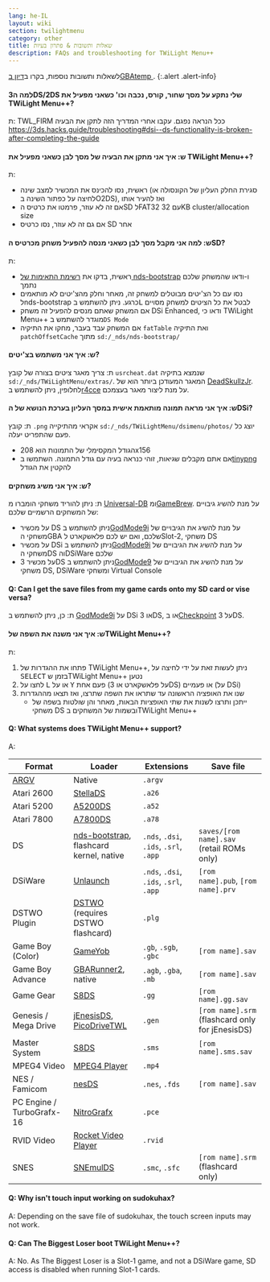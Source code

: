 ```yaml
---
lang: he-IL
layout: wiki
section: twilightmenu
category: other
title: שאלות ותשובות & פתרון בעיות
description: FAQs and troubleshooting for TWiLight Menu++
---
```


לשאלות ותשובות נוספות, בקרו ב[דיון בGBAtemp ](https://gbatemp.net/threads/ds-i-3ds-twilight-menu-gui-for-ds-i-games-and-ds-i-menu-replacement.472200/).
{:.alert .alert-info}

#### למה ה3DS/2DS שלי נתקע על מסך שחור, קורס, נכבה וכו' כשאני מפעיל את TWiLight Menu++?
ת: TWL_FIRM ככל הנראה נפגם. עקבו אחרי המדריך הזה לתקן את הבעיה <https://3ds.hacks.guide/troubleshooting#dsi--ds-functionality-is-broken-after-completing-the-guide>

#### ש: איך אני מתקן את הבעיה של מסך לבן כשאני מפעיל את TWiLight Menu++?
ת:
- ראשית, נסו להכינס את המכשיר למצב שינה (סגירת החלק העליון של הקונסולה או לחיצה על כפתור השינה בO2DS), ואז להעיר אותו
- אם זה לא עוזר, פרמטו את כרטיס הSD לFAT32 עם 32KB cluster/allocation size
- אם גם זה לא עוזר, נסו כרטיס SD אחר

#### ש: למה אני מקבל מסך לבן כשאני מנסה להפעיל משחק מכרטיס הSD?
ת:
- ראשית, בדקו את [רשימת התאימות של nds-bootstrap](https://docs.google.com/spreadsheets/d/1LRTkXOUXraTMjg1eedz_f7b5jiuyMv2x6e_jY_nyHSc/htmlview#gid=0) ו-ודאו שהמשחק שלכם נתמך
- נסו עם כל הצ'יטים מבוטלים למשחק זה, מאחר וחלק מהצ'יטים לא מותאמים לnds-bootstrap כרגע. ניתן להשתמש ב<kbd class="l">L</kbd> לבטל את כל הציטים למשחק מסויים
- אם המשחק שאתם מנסים להפעיל זה משחק DSi Enhanced, ודאו כי TWiLight Menu++ מוגדר להשתמש ב`DS Mode`
- אם המשחק עבד בעבר, מחקו את התיקיה `fatTable` ואת התיקיה `patchOffsetCache` מתוך `sd:/_nds/nds-bootstrap/`

#### ש: איך אני משתמש בצ'יטים?
ת: צריך מאגר ציטים בצורה של קובץ `usrcheat.dat` שנמצא בתיקיה `sd:/_nds/TWiLightMenu/extras/`. המאגר המעודכן ביותר הוא של [DeadSkullzJr](https://gbatemp.net/threads/deadskullzjrs-flashcart-cheat-databases.488711/). לחלופין, ניתן להשתמש ב[r4cce](http://hp.vector.co.jp/authors/VA013928/soft_en.html) על מנת ליצור מאגר בעצמכם.

#### ש: איך אני מראה תמונה מותאמת אישית במסך העליון בערכת הנושא של הDSi?
ת: קובץ `.png` אקראי מהתיקייה `sd:/_nds/TWiLightMenu/dsimenu/photos/` יוצג כל פעם שהתפריט יעלה.

- הגודל המקסימלי של התמונות הוא 208x156
- אם אתם מקבלים שגיאות, זוהי כנראה בעיה עם גודל התמונה. השתמשו ב[tinypng](https://tinypng.com) להקטין את הגודל

#### ש: איך אני משיג משחקים?
ת: ניתן להוריד משחקי הומברו מ [Universal-DB](https://db.universal-team.net/ds) ומ[GameBrew](https://www.gamebrew.org/wiki/List_of_DS_homebrew_applications). על מנת להשיג גיבויים של המשחקים הרשמיים שלכם:
- על מכשיר DS ניתן להשתמש ב[GodMode9i](https://github.com/DS-Homebrew/GodMode9i/releases) על מנת להשיג את הגיבויים של משחקי הGBA שלכם, ואם יש לכם פלאשקארט לSlot-2, משחקי DS
- על מכשיר DSi ניתן להשתמש ב[GodMode9i](https://github.com/DS-Homebrew/GodMode9i/releases) על מנת להשיג את הגיבויים של משחקי הDS והDSiWare שלכם
- על מכשיר 3DS ניתן להשתמש ב[GodMode9](https://github.com/d0k3/GodMode9/releases) על מנת להשיג את הגיבויים של משחקי DS, DSiWare ומשחקי Virtual Console

#### Q: Can I get the save files from my game cards onto my SD card or vise versa?
ת: כן, ניתן להשתמש ב [GodMode9i](https://github.com/DS-Homebrew/GodMode9i/releases) על DSi או 3DS, או ב[Checkpoint](https://github.com/FlagBrew/Checkpoint/releases) על 3DS.

#### ש: איך אני משנה את השפה שלTWiLight Menu++?
ת:
1. פתחו את ההגדרות של TWiLight Menu++, ניתן לעשות זאת על ידי לחיצה על <kbd>SELECT</kbd> בזמן שTWiLight Menu++ נטען
1. לחצו על <kbd class="l">L</kbd> או על <kbd class="face">Y</kbd> פעם אחת (על פלאשקארט או 3DS) או פעמיים (על DSi)
1. שנו את האופציה הראשונה עד שתראו את השפה שתרצו, ואז תצאו מההגדרות
   - ייתכן ותרצו לשנות את שתי האופציות הבאות, מאחר והן שולטות בשפה של משחקי DS ובשמות של המשחקים בTWiLight Menu++

#### Q: What systems does TWiLight Menu++ support?

A:

| Format                    | Loader                                           | Extensions                             | Save file                                                |
| ------------------------- | ------------------------------------------------ | -------------------------------------- | -------------------------------------------------------- |
| [ARGV][nds-hb-menu-argv]  | Native                                           | `.argv`                                |                                                          |
| Atari 2600                | [StellaDS][stellads]                             | `.a26`                                 |                                                          |
| Atari 5200                | [A5200DS][a5200ds]                               | `.a52`                                 |                                                          |
| Atari 7800                | [A7800DS][a7800ds]                               | `.a78`                                 |                                                          |
| DS                        | [nds-bootstrap][ndsbs], flashcard kernel, native | `.nds`, `.dsi`, `.ids`, `.srl`, `.app` | `saves/[rom name].sav`<br>(retail ROMs only)       |
| DSiWare                   | [Unlaunch][unlaunch]                             | `.nds`, `.dsi`, `.ids`, `.srl`, `.app` | `[rom name].pub`, `[rom name].prv`                       |
| DSTWO Plugin              | [DSTWO][dstwo] (requires DSTWO flashcard)        | `.plg`                                 |                                                          |
| Game Boy (Color)          | [GameYob][gameyob]                               | `.gb`, `.sgb`, `.gbc`                  | `[rom name].sav`                                         |
| Game Boy Advance          | [GBARunner2][gbarunner2], native                 | `.agb`, `.gba`, `.mb`                  | `[rom name].sav`                                         |
| Game Gear                 | [S8DS][s8ds]                                     | `.gg`                                  | `[rom name].gg.sav`                                      |
| Genesis / Mega Drive      | [jEnesisDS][jenesis], [PicoDriveTWL][pdtwl]      | `.gen`                                 | `[rom name].srm`<br>(flashcard only for jEnesisDS) |
| Master System             | [S8DS][s8ds]                                     | `.sms`                                 | `[rom name].sms.sav`                                     |
| MPEG4 Video               | [MPEG4 Player][mpeg4player]                      | `.mp4`                                 |                                                          |
| NES / Famicom             | [nesDS][nesds]                                   | `.nes`, `.fds`                         | `[rom name].sav`                                         |
| PC Engine / TurboGrafx-16 | [NitroGrafx][nitrografx]                         | `.pce`                                 |                                                          |
| RVID Video                | [Rocket Video Player][rvidplayer]                | `.rvid`                                |                                                          |
| SNES                      | [SNEmulDS][snemulds]                             | `.smc`, `.sfc`                         | `[rom name].srm`<br>(flashcard only)               |


#### Q: Why isn't touch input working on sudokuhax?
A: Depending on the save file of sudokuhax, the touch screen inputs may not work.

#### Q: Can The Biggest Loser boot TWiLight Menu++?
A: No. As The Biggest Loser is a Slot-1 game, and not a DSiWare game, SD access is disabled when running Slot-1 cards.

[a5200ds]: https://github.com/wavemotion-dave/A5200DS
[a7800ds]: https://github.com/wavemotion-dave/A7800DS
[dstwo]: http://eng.supercard.sc
[gameyob]: https://github.com/Drenn1/GameYob
[gbarunner2]: https://github.com/Gericom/GBARunner2
[jenesis]: https://www.gamebrew.org/wiki/JEnesisDS
[mpeg4player]: https://gbatemp.net/threads/544095
[ndsbs]: https://github.com/DS-Homebrew/nds-bootstrap
[nds-hb-menu-argv]: https://github.com/devkitPro/nds-hb-menu#passing-arguments
[nesds]: https://github.com/DS-Homebrew/NesDS
[nitrografx]: https://www.gamebrew.org/wiki/NitroGrafx
[pdtwl]: https://github.com/DS-Homebrew/PicoDriveTWL
[rvidplayer]: https://gbatemp.net/threads/539163
[s8ds]: https://www.gamebrew.org/wiki/S8DS
[snemulds]: https://www.gamebrew.org/wiki/SNEmulDS
[stellads]: https://github.com/wavemotion-dave/StellaDS
[unlaunch]: https://problemkaputt.de/unlaunch.htm
